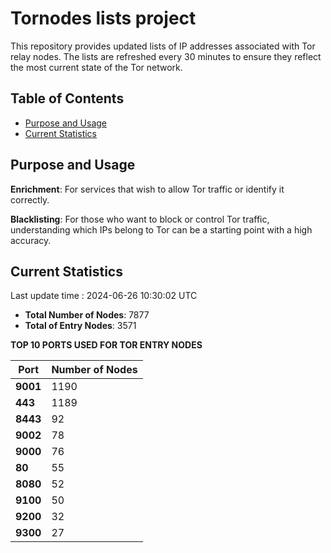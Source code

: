 # Tornodes lists project

This repository provides updated lists of IP addresses associated with Tor relay nodes. The lists are refreshed every 30 minutes to ensure they reflect the most current state of the Tor network.

## Table of Contents

- [Purpose and Usage](#purpose-and-usage)
- [Current Statistics](#current-statistics)


## Purpose and Usage

**Enrichment**: For services that wish to allow Tor traffic or identify it correctly.

**Blacklisting**: For those who want to block or control Tor traffic, understanding which IPs belong to Tor can be a starting point with a high accuracy.

## Current Statistics

Last update time : 2024-06-26 10:30:02 UTC

- **Total Number of Nodes**: 7877
- **Total of Entry Nodes**: 3571

**TOP 10 PORTS USED FOR TOR ENTRY NODES**

| **Port** | **Number of Nodes** |
|------|-----------------|
| **9001**   | 1190  |
| **443**   | 1189  |
| **8443**   | 92  |
| **9002**   | 78  |
| **9000**   | 76  |
| **80**   | 55  |
| **8080**   | 52  |
| **9100**   | 50  |
| **9200**   | 32  |
| **9300**   | 27  |


